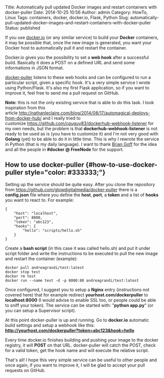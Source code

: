 Title: Automatically pull updated Docker images and restart containers with docker-puller
Date: 2014-10-25 10:56
Author: admin
Category: HowTo, Linux
Tags: containers, docker, docker.io, Flask, Python
Slug: automatically-pull-updated-docker-images-and-restart-containers-with-docker-puller
Status: published

If you use [docker.io](http://docker.io) (or any similar service) to
build your **Docker** containers, it may be possible that, once the new
image is generated, you want your Docker host to automatically pull it
and restart the container.

Docker.io gives you the possibility to set a **web hook** after a
successful build. Basically it does a POST on a defined URL and send
some informations in JSON format.

[docker-puller](https://github.com/glowdigitalmedia/docker-puller)
listens to these web hooks and can be configured to run a particular
script, given a specific hook. It's a very simple service I wrote using
Python/Flask. It's also my first Flask application, so if you want to
improve it, feel free to send me a pull request on GitHub.

**Note:** this is not the only existing service that is able to do this
task. I took inspiration from this
article <http://nathanleclaire.com/blog/2014/08/17/automagical-deploys-from-docker-hub/>
and I really tried to
customize <https://github.com/cpuguy83/dockerhub-webhook-listener> for
my own needs, but the problem is that **dockerhub-webhook-listener** is
not ready to be used as is (you have to customize it) and I'm not very
good with **Golang** (yet) to be able to do it in little time. This is
why I rewrote the service in Python (that is my daily language). I want
to thank [Brian Goff](https://github.com/cpuguy83) for the idea and all
the people in **\#docker @ FreeNode** for the support.

How to use docker-puller {#how-to-use-docker-puller style="color: #333333;"}
------------------------

Setting up the service should be quite easy. After you clone the
repository from https://github.com/glowdigitalmedia/docker-puller there
is a **config.json** file where you define the **host**, **port**, a
**token** and a list of **hooks** you want to react to. For example:

    {
        "host": "localhost",
        "port": 8000,
        "token": "abc123",
        "hooks": {
            "hello": "scripts/hello.sh"
        }
    }

Create a **bash script** (in this case it was called hello.sh) and put
it under script folder and write the instructions to be executed to pull
the new image and restart the container (example):

    docker pull andreagrandi/test:latest
    docker stop test
    docker rm test
    docker run --name test -d -p 8000:80 andreagrandi/test:latest

Once configured, I suggest you to setup a **Nginx** entry (instructions
not covered here) that for example redirect
**yourhost.com/dockerpuller** to **localhost:8000** (I would advise to
enable SSL too, or people could be able to sniff your token). The
service can be started with: "**python app.py**" (or you can setup a
Supervisor script).

At this point docker-puller is up and running. Go to **docker.io**
automatic build settings and setup a webhook like this:
**http://yourhost.com/dockerpuller?token=abc123&hook=hello**

Every time docker.io finishes building and pushing your image to the
docker registry, it will **POST** on that URL. docker-puller will catch
the POST, check for a valid token, get the hook name and will execute
the relative script.

That's all! I hope this very simple service can be useful to other
people and once again, if you want to improve it, I will be glad to
accept your pull requests on GitHub.
